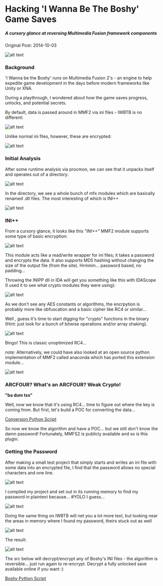 # Hacking 'I Wanna Be The Boshy' Game Saves
##### *A cursory glance at reversing Multimedia Fusion framework components*
Original Post: 2014-10-03

![alt text](./images/01.png "Boshy Logo")

### Background
'I Wanna be the Boshy' runs on Multimedia Fusion 2's - an engine to help expedite game development in the days before modern frameworks like Unity or XNA.

During a playthrough, I wondered about how the game saves progress, unlocks, and potential secrets.

By default, data is passed around in MMF2 via *ini* files - IWBTB is no different:

![alt text](./images/03.png "Boshy INI Files")


Unlike normal ini files, however, these are encrypted:

![alt text](./images/04.png "Boshy INI Encrypted")


### Initial Analysis
After some runtime analysis via procmon, we can see that it unpacks itself and operates out of a directory:

![alt text](./images/02.png "Boshy Procmon")

In the directory, we see a whole bunch of mfx modules which are basically renamed .dll files. The most interesting of which is INI++

![alt text](./images/05.png "MFX Files")

### INI++
From a cursory glance, it looks like this *"INI++"* MMF2 module supports some type of basic encryption:

![alt text](./images/06.png "INIPP Page")

This module acts like a read/write wrapper for ini files; it takes a password and encrypts the data. It also supports MD5 hashing without changing the size of the output file (from the site). Hrmmm... password based, no padding...

Throwing the INIPP dll in IDA will get you something like this with IDAScope (I used it to see what crypto modules they were using):

![alt text](./images/07.png "IDAScope Output")

As we don't see any AES constants or algorithms, the encrpytion is probably more like obfuscation and a basic cipher like RC4 or similar...

Well , guess it's time to start digging for "crypto" functions in the binary (Hint: just look for a bunch of bitwise operations and/or array shaking).

![alt text](./images/08.png "RC4 Function")

Bingo! This is classic unoptimized RC4...

*note*: Alternatively, we could have also looked at an open source python implementation of MMF2 called anaconda which has ported this extension module...

![alt text](./images/09.png "RC4 Function Anaconda")

### ARCFOUR? What's an ARCFOUR? Weak Crypto!
**"ba dum tss"**

Well, now we know that it's using RC4... time to figure out where the key is coming from.
But first, let's build a POC for converting the data...

[Conversion Python Script](./code/converter.py)

So now we know the algorithm and have a POC... but we still don't know the damn password! Fortunately, MMFS2 is publicly available and so is this plugin.

### Getting the Password
After making a small test project that simply starts and writes an ini file with some data into an encrypted file, I find that the password allows no special characters and one line.

![alt text](./images/10.png "Test Password")

I compiled my project and set out in its running memory to find my password in plaintext because... #YOLO I guess...

![alt text](./images/11.png "Test Password")

Doing the same thing on IWBTB will net you a lot more text, but looking near the areas in memory where I found my password, theirs stuck out as well

![alt text](./images/12.png "Boshy Password")

The result:

![alt text](./images/13.png "Boshy Save Decrypted")

The src below will decrypt/encrypt any of Boshy's INI files - the algorithm is reversible... just run again to re-encrypt. Decrypt a fully unlocked save available online if you want :)

[Boshy Python Script](./code/boshy.py)
